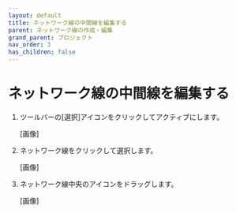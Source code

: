 ```yaml
---
layout: default
title: ネットワーク線の中間線を編集する
parent: ネットワーク線の作成・編集
grand_parent: プロジェクト
nav_order: 3
has_children: false
---
```


# ネットワーク線の中間線を編集する

1. ツールバーの[選択]アイコンをクリックしてアクティブにします。
    
    [画像]
    
2. ネットワーク線をクリックして選択します。
    
    [画像]
    
3. ネットワーク線中央のアイコンをドラッグします。
    
    [画像]
    